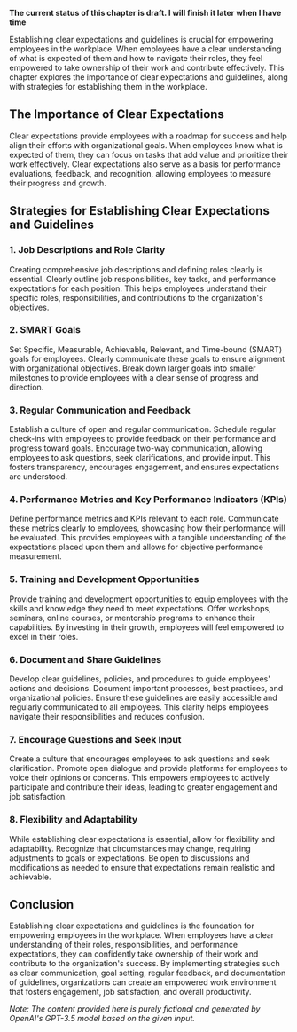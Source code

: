 **The current status of this chapter is draft. I will finish it later when I have time**

Establishing clear expectations and guidelines is crucial for empowering employees in the workplace. When employees have a clear understanding of what is expected of them and how to navigate their roles, they feel empowered to take ownership of their work and contribute effectively. This chapter explores the importance of clear expectations and guidelines, along with strategies for establishing them in the workplace.

The Importance of Clear Expectations
------------------------------------

Clear expectations provide employees with a roadmap for success and help align their efforts with organizational goals. When employees know what is expected of them, they can focus on tasks that add value and prioritize their work effectively. Clear expectations also serve as a basis for performance evaluations, feedback, and recognition, allowing employees to measure their progress and growth.

Strategies for Establishing Clear Expectations and Guidelines
-------------------------------------------------------------

### 1. Job Descriptions and Role Clarity

Creating comprehensive job descriptions and defining roles clearly is essential. Clearly outline job responsibilities, key tasks, and performance expectations for each position. This helps employees understand their specific roles, responsibilities, and contributions to the organization's objectives.

### 2. SMART Goals

Set Specific, Measurable, Achievable, Relevant, and Time-bound (SMART) goals for employees. Clearly communicate these goals to ensure alignment with organizational objectives. Break down larger goals into smaller milestones to provide employees with a clear sense of progress and direction.

### 3. Regular Communication and Feedback

Establish a culture of open and regular communication. Schedule regular check-ins with employees to provide feedback on their performance and progress toward goals. Encourage two-way communication, allowing employees to ask questions, seek clarifications, and provide input. This fosters transparency, encourages engagement, and ensures expectations are understood.

### 4. Performance Metrics and Key Performance Indicators (KPIs)

Define performance metrics and KPIs relevant to each role. Communicate these metrics clearly to employees, showcasing how their performance will be evaluated. This provides employees with a tangible understanding of the expectations placed upon them and allows for objective performance measurement.

### 5. Training and Development Opportunities

Provide training and development opportunities to equip employees with the skills and knowledge they need to meet expectations. Offer workshops, seminars, online courses, or mentorship programs to enhance their capabilities. By investing in their growth, employees will feel empowered to excel in their roles.

### 6. Document and Share Guidelines

Develop clear guidelines, policies, and procedures to guide employees' actions and decisions. Document important processes, best practices, and organizational policies. Ensure these guidelines are easily accessible and regularly communicated to all employees. This clarity helps employees navigate their responsibilities and reduces confusion.

### 7. Encourage Questions and Seek Input

Create a culture that encourages employees to ask questions and seek clarification. Promote open dialogue and provide platforms for employees to voice their opinions or concerns. This empowers employees to actively participate and contribute their ideas, leading to greater engagement and job satisfaction.

### 8. Flexibility and Adaptability

While establishing clear expectations is essential, allow for flexibility and adaptability. Recognize that circumstances may change, requiring adjustments to goals or expectations. Be open to discussions and modifications as needed to ensure that expectations remain realistic and achievable.

Conclusion
----------

Establishing clear expectations and guidelines is the foundation for empowering employees in the workplace. When employees have a clear understanding of their roles, responsibilities, and performance expectations, they can confidently take ownership of their work and contribute to the organization's success. By implementing strategies such as clear communication, goal setting, regular feedback, and documentation of guidelines, organizations can create an empowered work environment that fosters engagement, job satisfaction, and overall productivity.

*Note: The content provided here is purely fictional and generated by OpenAI's GPT-3.5 model based on the given input.*
